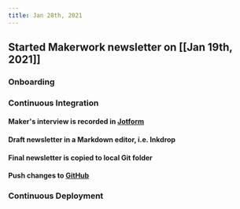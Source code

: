 ```yaml
---
title: Jan 28th, 2021
---
```


## Started Makerwork newsletter on [[Jan 19th, 2021]]
### Onboarding
####
### Continuous Integration
#### Maker's interview is recorded in [Jotform](https://jotform.com)
#### Draft newsletter in a Markdown editor, i.e. Inkdrop
#### Final newsletter is copied to local Git folder
#### Push changes to [GitHub](github.com/dennislwm/netlify-hugo-makerwork)
### Continuous Deployment
